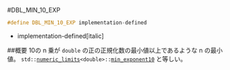 #DBL_MIN_10_EXP

```cpp
#define DBL_MIN_10_EXP implementation-defined
```
* implementation-defined[italic]

##概要
10の n 乗が `double` の正の正規化数の最小値以上であるような n の最小値。
`std::`[`numeric_limits`](/reference/limits/numeric_limits.md)`<double>::`[`min_exponent10`](/reference/limits/numeric_limits/min_exponent10.md) と等しい。
